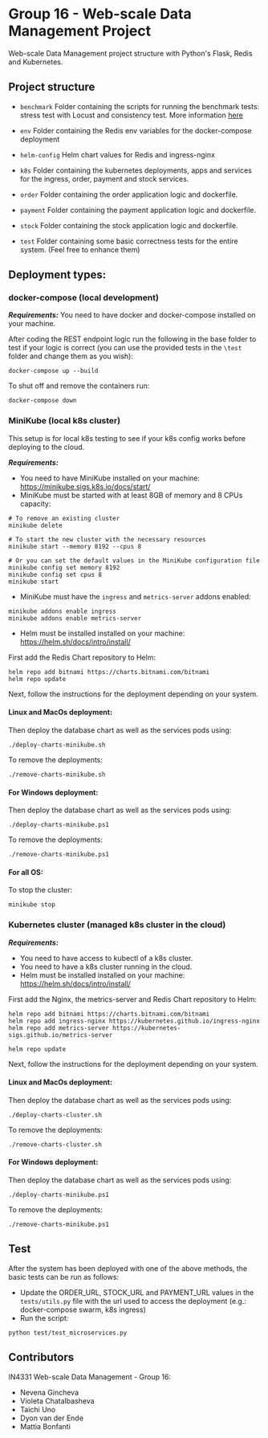 # Group 16 -  Web-scale Data Management Project

Web-scale Data Management project structure with Python's Flask, Redis and Kubernetes.

## Project structure

* `benchmark`
    Folder containing the scripts for running the benchmark tests: stress test with Locust and consistency test.
    More information [here](benchmark/README.md)

* `env`
    Folder containing the Redis env variables for the docker-compose deployment
    
* `helm-config` 
   Helm chart values for Redis and ingress-nginx
        
* `k8s`
    Folder containing the kubernetes deployments, apps and services for the ingress, order, payment and stock services.
    
* `order`
    Folder containing the order application logic and dockerfile. 
    
* `payment`
    Folder containing the payment application logic and dockerfile. 

* `stock`
    Folder containing the stock application logic and dockerfile. 

* `test`
    Folder containing some basic correctness tests for the entire system. (Feel free to enhance them)

## Deployment types:

### docker-compose (local development)

***Requirements:*** You need to have docker and docker-compose installed on your machine.

After coding the REST endpoint logic run the following in the base folder to test if your logic is correct
(you can use the provided tests in the `\test` folder and change them as you wish):

```shell script
docker-compose up --build
```

To shut off and remove the containers run:
```shell script
docker-compose down
```

### MiniKube (local k8s cluster)

This setup is for local k8s testing to see if your k8s config works before deploying to the cloud. 

***Requirements:*** 
- You need to have MiniKube installed on your machine: https://minikube.sigs.k8s.io/docs/start/
- MiniKube must be started with at least 8GB of memory and 8 CPUs capacity:
```shell script
# To remove an existing cluster
minikube delete

# To start the new cluster with the necessary resources
minikube start --memory 8192 --cpus 8

# Or you can set the default values in the MiniKube configuration file
minikube config set memory 8192
minikube config set cpus 8
minikube start
```
- MiniKube must have the `ingress` and `metrics-server` addons enabled:
```shell script
minikube addons enable ingress
minikube addons enable metrics-server
```
- Helm must be installed installed on your machine: https://helm.sh/docs/intro/install/

First add the Redis Chart repository to Helm:
```shell script
helm repo add bitnami https://charts.bitnami.com/bitnami
helm repo update
```

Next, follow the instructions for the deployment depending on your system. 

#### Linux and MacOs deployment:

Then deploy the database chart as well as the services pods using:

```shell script
./deploy-charts-minikube.sh
```

To remove the deployments:

```shell script
./remove-charts-minikube.sh
```

#### For Windows deployment:

Then deploy the database chart as well as the services pods using:

```shell script
./deploy-charts-minikube.ps1
```

To remove the deployments:

```shell script
./remove-charts-minikube.ps1
```

#### For all OS:

To stop the cluster:

```shell script
minikube stop
```

### Kubernetes cluster (managed k8s cluster in the cloud)

***Requirements:*** 
- You need to have access to kubectl of a k8s cluster.
- You need to have a k8s cluster running in the cloud.
- Helm must be installed installed on your machine: https://helm.sh/docs/intro/install/

First add the Nginx, the metrics-server and Redis Chart repository to Helm:
```shell script
helm repo add bitnami https://charts.bitnami.com/bitnami
helm repo add ingress-nginx https://kubernetes.github.io/ingress-nginx
helm repo add metrics-server https://kubernetes-sigs.github.io/metrics-server

helm repo update
```

Next, follow the instructions for the deployment depending on your system.

#### Linux and MacOs deployment:

Then deploy the database chart as well as the services pods using:

```shell script
./deploy-charts-cluster.sh
```

To remove the deployments:

```shell script
./remove-charts-cluster.sh
```

#### For Windows deployment:

Then deploy the database chart as well as the services pods using:

```shell script
./deploy-charts-minikube.ps1
```

To remove the deployments:

```shell script
./remove-charts-minikube.ps1
```


## Test

After the system has been deployed with one of the above methods, the basic tests can be run as follows:
- Update the ORDER_URL, STOCK_URL and PAYMENT_URL values in the `tests/utils.py` file with the url used to access the deployment (e.g.: docker-compose swarm, k8s ingress)
- Run the script:
```shell script
python test/test_microservices.py
```

## Contributors

IN4331 Web-scale Data Management - Group 16:
- Nevena Gincheva
- Violeta Chatalbasheva
- Taichi Uno
- Dyon van der Ende
- Mattia Bonfanti

